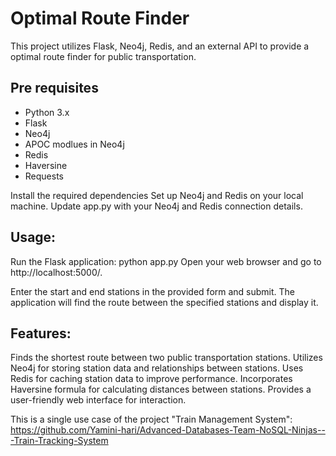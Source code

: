 # Optimal Route Finder

This project utilizes Flask, Neo4j, Redis, and an external API to provide a optimal route finder for public transportation.

## Pre requisites

- Python 3.x
- Flask
- Neo4j
- APOC modlues in Neo4j
- Redis
- Haversine
- Requests

Install the required dependencies
Set up Neo4j and Redis on your local machine.
Update app.py with your Neo4j and Redis connection details.

## Usage:

Run the Flask application:
python app.py
Open your web browser and go to http://localhost:5000/.

Enter the start and end stations in the provided form and submit.
The application will find the route between the specified stations and display it.

## Features:

Finds the shortest route between two public transportation stations.
Utilizes Neo4j for storing station data and relationships between stations.
Uses Redis for caching station data to improve performance.
Incorporates Haversine formula for calculating distances between stations.
Provides a user-friendly web interface for interaction.

This is a single use case of the project "Train Management System": https://github.com/Yamini-hari/Advanced-Databases-Team-NoSQL-Ninjas---Train-Tracking-System


